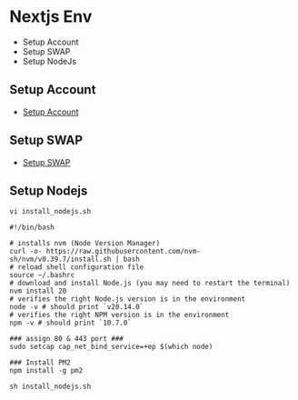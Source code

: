 # Nextjs Env

- Setup Account
- Setup SWAP
- Setup NodeJs

## Setup Account
- [Setup Account](https://github.com/CAFECA-IO/KnowledgeManagement/blob/master/linux/create_sudoer_user_in_ubuntu.md)

## Setup SWAP
- [Setup SWAP](https://github.com/CAFECA-IO/KnowledgeManagement/blob/master/linux/setup_swap.md)

## Setup Nodejs
```shell
vi install_nodejs.sh
```
```shell
#!/bin/bash

# installs nvm (Node Version Manager)
curl -o- https://raw.githubusercontent.com/nvm-sh/nvm/v0.39.7/install.sh | bash
# reload shell configuration file
source ~/.bashrc
# download and install Node.js (you may need to restart the terminal)
nvm install 20
# verifies the right Node.js version is in the environment
node -v # should print `v20.14.0`
# verifies the right NPM version is in the environment
npm -v # should print `10.7.0`

### assign 80 & 443 port ###
sudo setcap cap_net_bind_service=+ep $(which node)

### Install PM2
npm install -g pm2
```
```shell
sh install_nodejs.sh
```
